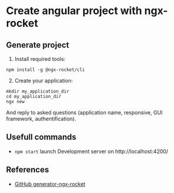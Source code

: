 # Create angular project with ngx-rocket

## Generate project
1. Install required tools:
```
npm install -g @ngx-rocket/cli
```

2. Create your application:
```
mkdir my_application_dir
cd my_application_dir
ngx new
```
And reply to asked questions (application name, responsive, GUI framework, authentification).


## Usefull commands
* `npm start` launch Development server on http://localhost:4200/

## References
* [GitHub generator-ngx-rocket](https://github.com/ngx-rocket/generator-ngx-rocket)